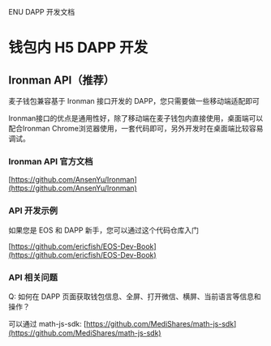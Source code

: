 ENU DAPP 开发文档

# 钱包内 H5 DAPP 开发

## Ironman API（推荐）

麦子钱包兼容基于 Ironman 接口开发的 DAPP，您只需要做一些移动端适配即可

Ironman接口的优点是通用性好，除了移动端在麦子钱包内直接使用，桌面端可以配合Ironman Chrome浏览器使用，一套代码即可，另外开发时在桌面端比较容易调试。

### Ironman API 官方文档

[https://github.com/AnsenYu/Ironman](https://github.com/AnsenYu/Ironman)

### API 开发示例

如果您是 EOS 和 DAPP 新手，您可以通过这个代码仓库入门

[https://github.com/ericfish/EOS-Dev-Book](https://github.com/ericfish/EOS-Dev-Book)

### API 相关问题

Q: 如何在 DAPP 页面获取钱包信息、全屏、打开微信、横屏、当前语言等信息和操作？

可以通过 math-js-sdk: [https://github.com/MediShares/math-js-sdk](https://github.com/MediShares/math-js-sdk)
